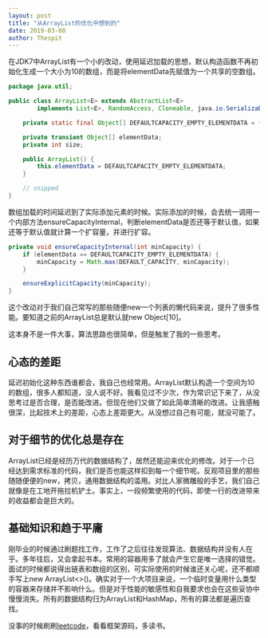 ```yaml
---
layout: post
title: "从ArrayList的优化中想到的"
date: 2019-03-08
author: Thespit
---
```

在JDK7中ArrayList有一个小的改动，使用延迟加载的思想，默认构造函数不再初始化生成一个大小为10的数组，而是将elementData先赋值为一个共享的空数组。

```java
package java.util;

public class ArrayList<E> extends AbstractList<E>
        implements List<E>, RandomAccess, Cloneable, java.io.Serializable {

    private static final Object[] DEFAULTCAPACITY_EMPTY_ELEMENTDATA = {};

    private transient Object[] elementData;
    private int size;

    public ArrayList() {
        this.elementData = DEFAULTCAPACITY_EMPTY_ELEMENTDATA;
    }

    // snipped
}
```
数组加载的时间延迟到了实际添加元素的时候。实际添加的时候，会去统一调用一个内部方法ensureCapacityInternal，判断elementData是否还等于默认值，如果还等于默认值就计算一个扩容量，并进行扩容。

```java
private void ensureCapacityInternal(int minCapacity) {
    if (elementData == DEFAULTCAPACITY_EMPTY_ELEMENTDATA) {
        minCapacity = Math.max(DEFAULT_CAPACITY, minCapacity);
    }

    ensureExplicitCapacity(minCapacity);
}
```

这个改动对于我们自己常写的那些随便new一个列表的懒代码来说，提升了很多性能。要知道之前的ArrayList总是默认就new Object[10]。

这本身不是一件大事，算法思路也很简单，但是触发了我的一些思考。

## 心态的差距

延迟初始化这种东西谁都会，我自己也经常用。ArrayList默认构造一个空间为10的数组，很多人都知道，没人说不好。我看见过不少次，作为常识记下来了，从没思考过是否合理，是否能改进。但现在他们又做了如此简单清晰的改进。让我感触很深，比起技术上的差距，心态上差距更大。从没想过自己有可能，就没可能了。

## 对于细节的优化总是存在

ArrayList已经是经历万代的数据结构了，居然还能迎来优化的修改。对于一个已经达到需求标准的代码，我们是否也能这样扣到每一个细节呢。反观项目里的那些随随便便的new，拷贝，通用数据结构的滥用。对比人家微雕般的手艺，我们自己就像是在工地开拖拉机铲土。事实上，一段频繁使用的代码，即使一行的改进带来的收益都会是巨大的。

## 基础知识和趋于平庸

刚毕业的时候通过刷题找工作，工作了之后往往发现算法、数据结构并没有人在乎。多年往后，又会拿起书本。常用的容器用多了就会产生它是唯一选择的错觉。面试的时候都说得出链表和数组的区别，可实际使用的时候谁还关心呢，还不都顺手写上new ArrayList<>()。确实对于一个大项目来说，一个临时变量用什么类型的容器来存储并不影响什么。但是对于性能的敏感性和自我要求也会在这些妥协中慢慢消失。所有的数据结构归为ArrayList和HashMap，所有的算法都是遍历查找。

没事的时候刷刷[leetcode](https://leetcode.com/problemset/all/)，看看框架源码，多读书。